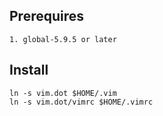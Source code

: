 
Prerequires
-----------
    1. global-5.9.5 or later

Install
-------

    ln -s vim.dot $HOME/.vim
    ln -s vim.dot/vimrc $HOME/.vimrc

